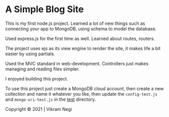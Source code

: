 # A Simple Blog Site

This is my first node.js project. Learned a lot of new things such as connecting your app to MongoDB, using schema to model the database.

Used express.js for the first time as well. Learned about routes, routers.

The project uses ejs as its view engine to render the site, it makes life a bit easier by using partials.

Used the MVC standard in web-development. Controllers just makes managing and reading files simpler.

I enjoyed building this project.

To use this project just create a MongoDB cloud account, then create a new collection and name it whatever you like, then update the `config-test.js` and `mongo-uri-test.js` in the [test](./test) directory.

Copyright &copy; 2021 | Vikram Negi